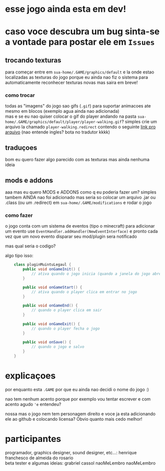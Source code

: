 # esse jogo ainda esta em dev!
# caso voce descubra um bug sinta-se a vontade para postar ele em `Issues`

## trocando texturas

para começar entre em `sua-home/.GAME/graphics/default` e la onde estao localizadas as texturas do jogo porque eu ainda nao fiz o sistema para automaticamente reconhecer texturas novas mas saira em breve!<br>

### como trocar

todas as "imagens" do jogo sao gifs (`.gif`) para suportar animacoes ate mesmo em blocos (exemplo agua ainda nao adicionada)<br>
mas e se eu nao quiser colocar o gif do player andando na pasta `sua-home/.GAME/graphics/default/player/player-walking.gif`? simples crie um arquivo la chamado `player-walking.redirect` contendo o seguinte [link pro arquivo](https://github.com/henrique-o-developer/jogo/blob/master/res/graphics/textures/default/player/player-walking.redirect) (nao entende ingles? bota no tradutor kkkk) <br>

## traduçoes

bom eu quero fazer algo parecido com as texturas mas ainda nenhuma ideia

## mods e addons
aaa mas eu quero MODS e ADDONS como q eu poderia fazer um? simples tambem AINDA nao foi adicionado mas seria so colocar um arquivo .jar ou .class (ou um .redirect) em `sua-home/.GAME/modifications` e rodar o jogo 

### como fazer

o jogo conta com um sistema de eventos (tipo o minecraft) para adicionar um evento use `EventHandler.addHandler(NewEventInterface)` e pronto cada vez que um novo evento disparar seu mod/plugin sera notificado<br>

mas qual seria o codigo?<br>

algo tipo isso: <br>
```java
    class pluginMuintuLegaul {
        public void onGameInit() {
            // ativa quando o jogo inicia (quando a janela do jogo abre)
        }

        public void onGameStart() {
            // ativa quando o player clica em entrar no jogo
        }
        
        public void onGameEnd() {
            // quando o player clica em sair
        }
        
        public void onGameExit() {
            // quando o player fecha o jogo
        }
        
        public void onSave() {
            // quando o jogo e salvo
        }
    }
```


# explicaçoes
por enquanto esta `.GAME` por que eu ainda nao decidi o nome do jogo :)

nao tem nenhum acento porque por exemplo vou tentar escrever e com acento agudo `'e` entendeu?

nossa mas o jogo nem tem personagem direito e voce ja esta adicionando ele ao github e colocando licensa? Obvio quanto mais cedo melhor!

# participantes

programador, graphics designer, sound designer, etc...: henrique franchesco de almeida do rosario<br>
beta tester e algumas ideias: grabriel cassol naoMeLembro naoMeLembro